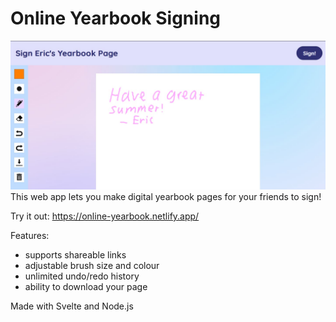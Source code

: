 # Online Yearbook Signing

![screenshot](https://raw.githubusercontent.com/ericx20/yearbook-app/master/screenshot.jpg)
This web app lets you make digital yearbook pages for your friends to sign!

Try it out: https://online-yearbook.netlify.app/

Features:
- supports shareable links
- adjustable brush size and colour
- unlimited undo/redo history
- ability to download your page

Made with Svelte and Node.js
